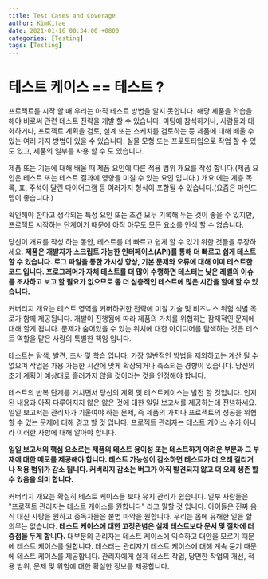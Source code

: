 ```yaml
---
title: Test Cases and Coverage
author: KimKitae
date: 2021-01-16 00:34:00 +0800
categories: [Testing]
tags: [Testing]
---
```


# 테스트 케이스 == 테스트 ?

프로젝트를 시작 할 때 우리는 아직 테스트 방법을 알지 못합니다. 해당 제품을 학습을 해야 비로써 관련 테스트 전략을 개발 할 수 있습니다. 미팅에 참석하거나, 사람들과 대화하거나, 프로젝트 계획을 검토, 설계 또는 스케치를 검토하는 등 제품에 대해 배울 수 있는 여러 가지 방법이 있을 수 있습니다. 실물 모형 또는 프로토타입으로 작업 할 수 있도 있고, 제품의 일부를 사용 할 수 도 있습니다.

제품 또는 기능에 대해 배울 때 제품 요인에 따른 적용 범위 개요를 작성 합니다.(제품 요인은 테스트 또는 테스트 결과에 영향을 미칠 수 있는 요인 입니다.) 개요 에는 계층 목록, 표, 주석이 달린 다이어그램 등 여러가지 형식이 포함될 수 있습니다.(요즘은 마인드 맵이 좋습니다.) 

확인해야 한다고 생각되는 특정 요인 또는 조건 모두 기록해 두는 것이 좋을 수 있지만, 프로젝트 시작하는 단계이기 때문에 아직 아무도 모든 요소를 인식 할 수 없습니다.

당신이 개요를 작성 하는 동안, 테스트를 더 빠르고 쉽게 할 수 있기 위한 것들을 주장하세요. <b>제품은 개발자가 스크립트 가능한 인터페이스(API)를 통해 더 빠르고 쉽게 테스트 할 수 있습니다. 로그 파일을 통한 가시성 향상, 기본 문제와 오류에 대해 이미 테스트한 코드 입니다. 프로그래머가 자체 테스트를 더 많이 수행하면 테스터는 낮은 레벨의 이슈를 조사하고 보고 할 필요가 없으므로 좀 더 심층적인 테스트에 많은 시간을 할애 할 수 있습니다.</b>

커버리지 개요는 테스트 영역을 커버하귀한 전략에 미칠 기술 및 비즈니스 위험 식별 목로가 함께 제공됩니다. 개발이 진행됨에 따라 제품의 가치를 위협하는 잠재적인 문제에 대해 할게 됩니다. 문제가 숨어있을 수 있는 위치에 대한 아이디어를 탐색하는 것은 테스트 역할을 맡은 사람의 특별한 책임 입니다.

테스트는 탐색, 발견, 조사 및 학습 입니다. 가장 일반적인 방법을 제외하고는 계산 될 수 없으며 작업은 가용 가능한 시간에 맞게 확장되거나 축소되는 경향이 있습니다. 당신의 초기 계획이 예상대로 흘러가지 않을 것이라는 것을 인정해야 합니다.

테스트의 반복 단계를 거치면서 당신의 계획 및 테스트케이스는 발전 할 것입니다. 인지 된 내용과 아직 다루어지지 않은 않은 것에 대한 일일 보고서를 제공하는데 전념하세요. 일일 보고서는 관리자가 기울여야 하는 문제, 즉 제품의 가치나 프로젝트의 성공을 위협할 수 있는 문제에 대해 경고 할 것 입니다. 프로젝트 관리자는 테스트 케이스 수가 아니라 이러한 사항에 대해 알아야 합니다.

<b>일일 보고서의 핵심 요소로는 제품의 테스트 용이성 또는 테스트하기 어려운 부분과 그 부재에 대한 메모를 제공해야 합니다. 테스트 가능성이 감소하면 테스트가 더 오래 걸리거나 적용 범위가 감소 됩니다. 커버리지 감소는 버그가 아직 발견되지 않고 더 오래 생존 할 수 있음을 의미 합니다.</b>

커버리지 개요는 확실히 테스트 케이스들 보다 유지 관리가 쉽습니다. 일부 사람들은 "프로젝트 관리자는 테스트 케이스를 원합니다" 라고 말할 것 입니다. 아이들은 진짜 음식 대신 사탕을 원하고 중독자들은 불법 마약을 원합니다. 우리는 몸에 유해한 일을 할 의무는 없습니다. <b>테스트 케이스에 대한 고정관념은 실제 테스트보다 문서 및 절차에 더 중점을 두게 합니다.</b> 대부분의 관리자는 테스트 케이스에 익숙하고 대안을 모르기 때문에 테스트 케이스를 원합니다. 테스터는 관리자가 테스트 케이스에 대해 계속 묻기 때문에 테스트 케이스를 제공합니다. 관리자에게 실제 테스트 작업, 당면한 작업의 개선, 적용 범위, 문제 및 위험에 대한 확실한 정보를 제공합니다.